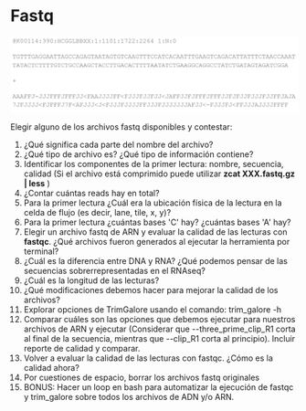 # Fastq


![fastq](./images/fastq.png)

Elegir alguno de los archivos fastq disponibles y contestar:

1. ¿Qué significa cada parte del nombre del archivo?  
2. ¿Qué tipo de archivo es? ¿Qué tipo de información contiene?  
3. Identificar los componentes de la primer lectura: nombre, secuencia, calidad (Si el archivo está comprimido puede utilizar **zcat XXX.fastq.gz | less** )  
4. ¿Contar cuántas reads hay en total?  
5. Para la primer lectura ¿Cuál era la ubicación física de la lectura en la celda de flujo (es decir, lane, tile, x, y)?  
6. Para la primer lectura ¿cuántas bases 'C' hay? ¿cuántas bases 'A' hay?  
7. Elegir un archivo fastq de ARN y evaluar la calidad de las lecturas con **fastqc**. ¿Qué archivos fueron generados al ejecutar la herramienta por terminal?  
8. ¿Cuál es la diferencia entre DNA y RNA? ¿Qué podemos pensar de las secuencias sobrerrepresentadas en el RNAseq?  
9. ¿Cuál es la longitud de las lecturas?  
10. ¿Qué modificaciones debemos hacer para mejorar la calidad de los archivos?  
11. Explorar opciones de TrimGalore usando el comando: trim_galore -h  
12. Comparar cuáles son las opciones que debemos ejecutar para nuestros archivos de ARN y ejecutar (Considerar que --three_prime_clip_R1 corta al final de la secuencia, mientras que --clip_R1 corta al principio). Incluir reporte de calidad y comparar.
13. Volver a evaluar la calidad de las lecturas con fastqc. ¿Cómo es la calidad ahora?  
14. Por cuestiones de espacio, borrar los archivos fastq originales  
15. BONUS: Hacer un loop en bash para automatizar la ejecución de fastqc y trim_galore sobre todos los archivos de ADN y/o ARN.  
